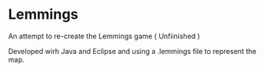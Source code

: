 Lemmings
========

An attempt to re-create the Lemmings game ( Unfiinished )

Developed wirh Java and Eclipse and using a .lemmings file to represent the map.

